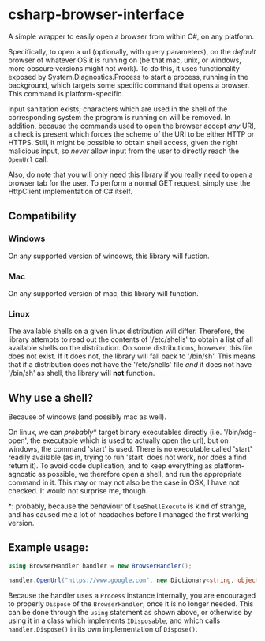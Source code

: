 # csharp-browser-interface
A simple wrapper to easily open a browser from within C#, on any platform.

Specifically, to open a url (optionally, with query parameters), on the *default* browser of whatever OS it is running on (be that mac, unix, or windows, more obscure versions might not work). To do this, it uses functionality exposed by System.Diagnostics.Process to start a process, running in the background, which targets some specific command that opens a browser. This command is platform-specific.

Input sanitation exists; characters which are used in the shell of the corresponding system the program is running on will be removed. In addition, because the commands used to open the browser accept *any* URI, a check is present which forces the scheme of the URI to be either HTTP or HTTPS. Still, it might be possible to obtain shell access, given the right malicious input, so *never* allow input from the user to directly reach the `OpenUrl` call.

Also, do note that you will only need this library if you really need to open a browser tab for the user. To perform a normal GET request, simply use the HttpClient implementation of C# itself.

## Compatibility

### Windows
On any supported version of windows, this library will fuction.

### Mac
On any supported version of mac, this library will function.

### Linux
The available shells on a given linux distribution will differ. Therefore, the library attempts to read out the contents of '/etc/shells' to obtain a list of all available shells on the distribution.
On some distributions, however, this file does not exist. If it does not, the library will fall back to '/bin/sh'. This means that if a distribution does not have the '/etc/shells' file *and* it does not have '/bin/sh' as shell, the library will **not** function.

## Why use a shell?
Because of windows (and possibly mac as well).

On linux, we can *probably*\* target binary executables directly (i.e. '/bin/xdg-open', the executable which is used to actually open the url), but on windows, the command 'start' is used. There is no executable called 'start' readily available (as in, trying to run 'start' does not work, nor does a find return it).
To avoid code duplication, and to keep everything as platform-agnostic as possible, we therefore open a shell, and run the appropriate command in it.
This may or may not also be the case in OSX, I have not checked. It would not surprise me, though.

\*: probably, because the behaviour of `UseShellExecute` is kind of strange, and has caused me a lot of headaches before I managed the first working version.

## Example usage:

```csharp
using BrowserHandler handler = new BrowserHandler();

handler.OpenUrl("https://www.google.com", new Dictionary<string, object> { { "q", "string to search for" } });
```

Because the handler uses a `Process` instance internally, you are encouraged to properly `Dispose` of the `BrowserHandler`, once it is no longer needed. This can be done through the `using` statement as shown above, or otherwise by using it in a class which implements `IDisposable`, and which calls `handler.Dispose()` in its own implementation of `Dispose()`.
